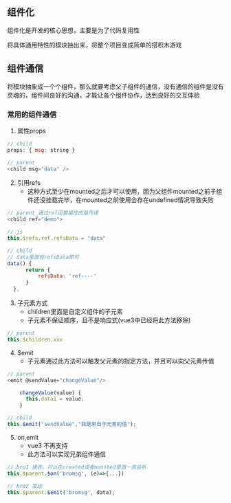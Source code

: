 ## 组件化
组件化是开发的核心思想，主要是为了代码复用性

将具体通用特性的模块抽出来，将整个项目变成简单的搭积木游戏

## 组件通信
将模块抽象成一个个组件，那么就要考虑父子组件的通信，没有通信的组件是没有灵魂的，组件间良好的沟通，才能让各个组件协作，达到良好的交互体验

### 常用的组件通信

1. 属性props

```js
// child
props: { msg: string }

// parent
<child msg="data" />
```

2. 引用refs
    - 这种方式至少在mounted之后才可以使用，因为父组件mounted之前子组件还没挂载完毕，在mounted之前使用会存在undefined情况导致失败
```js
// parent 通过ref设置属性的值传递
<child ref="demo">

// js
this.$refs.ref.refsData = "data"

// child
// data里面有refsData即可
data() {
      return {
          refsData: 'ref----'
      }
  },
```

3. 子元素方式
    - children里面是自定义组件的子元素
    - 子元素不保证顺序，且不是响应式(vue3中已经将此方法移除)

```js
// parent
this.$children.xxx
```

4. $emit
    - 子元素通过此方法可以触发父元素的指定方法，并且可以向父元素传值
```js
// parent
<emit @sendValue="changeValue"/>

    changeValue(value) {
      this.data1 = value;
    }

// child
this.$emit("sendValue","我是来自子元素的值");
```

5. on,emit
    - vue3 不再支持 
    - 此方法可以实现兄弟组件通信
```js
// bro1 接收，可以在created或者mounted里面一直监听
this.$parent.$on('bromsg', (e)=>{...})

// bro2 发送
this.$parent.$emit('bromsg', data);
```